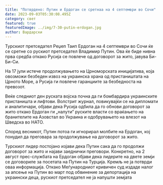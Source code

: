 ```yaml
---
title: "Потврдено: Путин и Ердоган се сретнаа на 4 септември во Сочи"
date: 2023-09-03T05:30:08.495Z
category: свет
featured: true
featuredImage: ../img/7-30-putin-erdogan.jpg
author: Вардарски
---
```

Турскиот претседател Реџеп Таип Ердоган на 4 септември во Сочи ќе се сретне со рускиот претседател Владимир Путин. Ова ќе биде нивна прва средба откако Русија се повлече од договорот за жито, јавува Би-Би-Си.

На 17 јули истече продолжувањето на Црноморската иницијатива, која овозможи безбеден извоз на украинска храна од пристаништата на Црното Море, а Русија ги повлече гаранциите за безбедноста на превозот.

Веќе следниот ден руската војска почна да ги бомбардира украинските пристаништа и лифтови. Волстрит журнал, повикувајќи се на дипломати и аналитичари, објави дека Русија одбила да го обнови договорот за жито откако Ердоган ги „налути“ руските власти со враќањето на бранителите на Азовстал во Украина и одобрувањето на влезот на Шведска во НАТО.

Според весникот, Путин потоа ги игнорирал молбите на Ердоган, кој понудил да преговара за продолжување на договорот за жито.

Турскиот лидер постојано изјави дека Путин сака да го продолжи договорот за жито и најави заеднички преговори. Конкретно, на 2 август прес-службата на Ердоган објави дека лидерите на двете земји се договориле за посетата на Путин на Турција. Кремљ не ја потврди оваа информација. Откако Меѓународниот кривичен суд издаде налог за апсење на Путин во март под обвинение за депортација на украински деца, рускиот претседател не ја напушти земјата